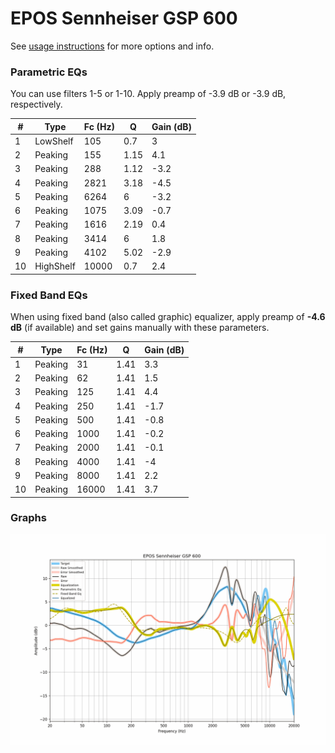# EPOS Sennheiser GSP 600
See [usage instructions](https://github.com/jaakkopasanen/AutoEq#usage) for more options and info.

### Parametric EQs
You can use filters 1-5 or 1-10. Apply preamp of -3.9 dB or -3.9 dB, respectively.

|   # | Type      |   Fc (Hz) |    Q |   Gain (dB) |
|-----|-----------|-----------|------|-------------|
|   1 | LowShelf  |       105 | 0.7  |         3   |
|   2 | Peaking   |       155 | 1.15 |         4.1 |
|   3 | Peaking   |       288 | 1.12 |        -3.2 |
|   4 | Peaking   |      2821 | 3.18 |        -4.5 |
|   5 | Peaking   |      6264 | 6    |        -3.2 |
|   6 | Peaking   |      1075 | 3.09 |        -0.7 |
|   7 | Peaking   |      1616 | 2.19 |         0.4 |
|   8 | Peaking   |      3414 | 6    |         1.8 |
|   9 | Peaking   |      4102 | 5.02 |        -2.9 |
|  10 | HighShelf |     10000 | 0.7  |         2.4 |

### Fixed Band EQs
When using fixed band (also called graphic) equalizer, apply preamp of **-4.6 dB** (if available) and set gains manually with these parameters.

|   # | Type    |   Fc (Hz) |    Q |   Gain (dB) |
|-----|---------|-----------|------|-------------|
|   1 | Peaking |        31 | 1.41 |         3.3 |
|   2 | Peaking |        62 | 1.41 |         1.5 |
|   3 | Peaking |       125 | 1.41 |         4.4 |
|   4 | Peaking |       250 | 1.41 |        -1.7 |
|   5 | Peaking |       500 | 1.41 |        -0.8 |
|   6 | Peaking |      1000 | 1.41 |        -0.2 |
|   7 | Peaking |      2000 | 1.41 |        -0.1 |
|   8 | Peaking |      4000 | 1.41 |        -4   |
|   9 | Peaking |      8000 | 1.41 |         2.2 |
|  10 | Peaking |     16000 | 1.41 |         3.7 |

### Graphs
![](./EPOS%20Sennheiser%20GSP%20600.png)

